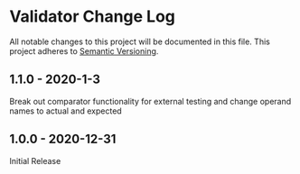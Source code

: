 # Validator Change Log

All notable changes to this project will be documented in this file.
This project adheres to [Semantic Versioning](http://semver.org/).

## 1.1.0 - 2020-1-3

Break out comparator functionality for external testing and change operand names to
actual and expected

## 1.0.0 - 2020-12-31

Initial Release
